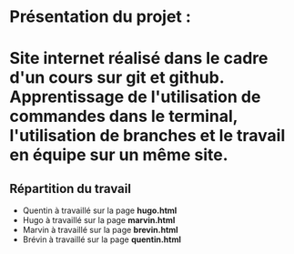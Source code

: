 <h1>Présentation du projet :<h1>

<p>Site internet réalisé dans le cadre d'un cours sur git et github.
Apprentissage de l'utilisation de commandes dans le terminal, l'utilisation de branches et le travail en équipe sur un même site.<p>

<h2>Répartition du travail</h2>
<ul>
    <li>Quentin à travaillé sur la page <b>hugo.html</b></li>
    <li>Hugo à travaillé sur la page <b>marvin.html</b></li>
    <li>Marvin à travaillé sur la page <b>brevin.html</b></li>
    <li>Brévin à travaillé sur la page <b>quentin.html</b></li>
</ul>